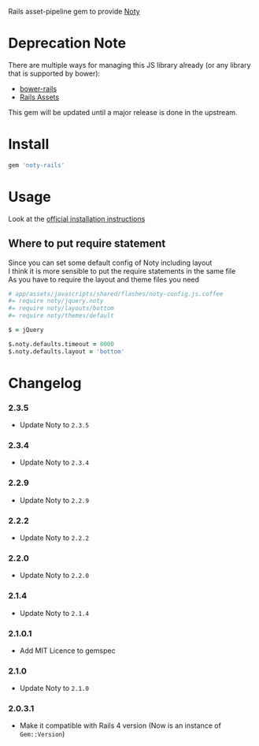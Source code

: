 Rails asset-pipeline gem to provide [Noty](http://needim.github.com/noty/)

# Deprecation Note
There are multiple ways for managing this JS library already (or any library that is supported by bower):
- [bower-rails](https://github.com/rharriso/bower-rails)
- [Rails Assets](https://rails-assets.org/)

This gem will be updated until a major release is done in the upstream.

# Install
```ruby
gem 'noty-rails'
```

# Usage

Look at the [official installation instructions](http://needim.github.com/noty/#installation)

## Where to put require statement
Since you can set some default config of Noty including layout  
I think it is more sensible to put the require statements in the same file  
As you have to require the layout and theme files you need
```coffeescript
# app/assets/javascripts/shared/flashes/noty-config.js.coffee
#= require noty/jquery.noty
#= require noty/layouts/bottom
#= require noty/themes/default

$ = jQuery

$.noty.defaults.timeout = 8000
$.noty.defaults.layout = 'bottom'
```

# Changelog

### 2.3.5

- Update Noty to `2.3.5`

### 2.3.4

- Update Noty to `2.3.4`

### 2.2.9

- Update Noty to `2.2.9`

### 2.2.2

- Update Noty to `2.2.2`

### 2.2.0

- Update Noty to `2.2.0`

### 2.1.4

- Update Noty to `2.1.4`

### 2.1.0.1

- Add MIT Licence to gemspec

### 2.1.0

- Update Noty to `2.1.0`

### 2.0.3.1

- Make it compatible with Rails 4 version (Now is an instance of `Gem::Version`)
